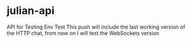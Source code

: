 # julian-api
API for Testing Env Test
This push will include the last working version of the HTTP chat, from now on I will test the WebSockets version